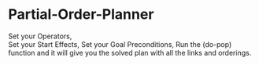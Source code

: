 # Partial-Order-Planner

Set your Operators,  
Set your Start Effects, 
Set your Goal Preconditions, 
Run the (do-pop) function and it will give you the solved plan with all the links and orderings.
